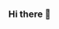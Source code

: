 ### Hi there 👋

<!--
**kadmielCruz/kadmielCruz** is a ✨ _special_ ✨ repository because its `README.md` (this file) appears on your GitHub profile.

Here are some ideas to get you started:
## 🌱 Eu estou aprendendo html e CSS
## 🤔 EU estou preciso de ajuda para aprender+ e um mentor ou um trabalho para aprender hehe...
## 📫 Você pode me achar no instagram: https://www.instagram.com/kadmielcruz1/

